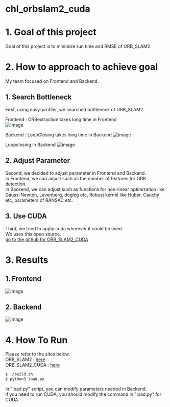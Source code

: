 # chl_orbslam2_cuda

# 1. Goal of this project
Goal of this project is to minimize run time and RMSE of ORB_SLAM2.  

# 2. How to approach to achieve goal
My team focused on Frontend and Backend.  
## 1. Search Bottleneck
First, using easy-profiler, we searched bottleneck of ORB_SLAM2.  

Frontend : ORBextraction takes long time in Frontend  
![image](https://user-images.githubusercontent.com/58837749/184827344-c4a10d40-ffa9-4f52-8550-afcec9b60168.png)

Backend : LoopClosing takes long time in Backend
![image](https://user-images.githubusercontent.com/58837749/184828095-c63585c7-9b32-4e4a-9db2-dac567d7052a.png)  

Loopclosing in Backend
![image](https://user-images.githubusercontent.com/58837749/184828124-e2cf3c8b-edea-4f9c-bc39-e3e28e5a9482.png)

## 2. Adjust Parameter
Second, we decided to adjust parameter in Frontend and Backend.  
In Frontend, we can adjust such as the number of features for ORB detection.  
In Backend, we can adjust such as functions for non-linear optimization like Gauss-Newton, Levenberg, dogleg etc, Robust kernel like Huber, Cauchy etc, parameters of RANSAC etc.

## 3. Use CUDA
Third, we tried to apply cuda wherever it could be used.  
We uses this open source.  
[go to the github for ORB_SLAM2_CUDA](https://github.com/hoangthien94/ORB_SLAM2_CUDA.git)

# 3. Results
## 1. Frontend
![image](https://user-images.githubusercontent.com/58837749/184836382-db34521a-26f8-48ec-82fe-e70821e3e94b.png)


## 2. Backend
![image](https://user-images.githubusercontent.com/58837749/184835526-0483081c-72a6-4bf2-adee-42eb6cc76d23.png)

# 4. How To Run
Please refer to the sites below.  
ORB_SLAM2 : [here](https://github.com/raulmur/ORB_SLAM2.git)  
ORB_SLAM2_CUDA : [here](https://github.com/hoangthien94/ORB_SLAM2_CUDA.git)  
```bash
$ ./build.sh
$ python3 load.py
```
In "load.py" script, you can modify parameters needed in Backend.  
If you need to run CUDA, you should modify the command in "load.py" for CUDA.
